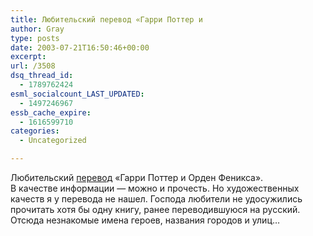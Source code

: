 ```yaml
---
title: Любительский перевод «Гарри Поттер и
author: Gray
type: posts
date: 2003-07-21T16:50:46+00:00
excerpt:
url: /3508
dsq_thread_id:
  - 1789762424
esml_socialcount_LAST_UPDATED:
  - 1497246967
essb_cache_expire:
  - 1616599710
categories:
  - Uncategorized

---
```








Любительский <a href="http://hphoenix.h10.ru/book.php" target="_blank">перевод</a> &#171;Гарри Поттер и Орден Феникса&#187;.  
В качестве информации &#8212; можно и прочесть. Но художественных качеств я у перевода не нашел. Господа любители не удосужились прочитать хотя бы одну книгу, ранее переводившуюся на русский. Отсюда незнакомые имена героев, названия городов и улиц&#8230;